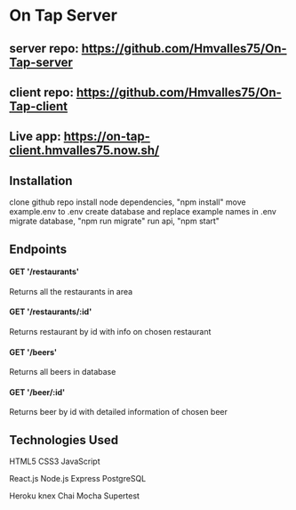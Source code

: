 # On Tap Server

## server repo: https://github.com/Hmvalles75/On-Tap-server
## client repo: https://github.com/Hmvalles75/On-Tap-client
## Live app: https://on-tap-client.hmvalles75.now.sh/

## Installation

clone github repo
install node dependencies, "npm install"
move example.env to .env
create database and replace example names in .env
migrate database, "npm run migrate"
run api, "npm start"

## Endpoints

#### GET '/restaurants'

Returns all the restaurants in area

#### GET '/restaurants/:id'

Returns restaurant by id with info on chosen restaurant

#### GET '/beers'

Returns all beers in database

#### GET '/beer/:id'

Returns beer by id with detailed information of chosen beer

## Technologies Used

HTML5
CSS3
JavaScript

React.js
Node.js
Express
PostgreSQL

Heroku
knex
Chai
Mocha
Supertest
